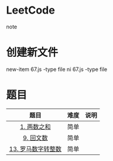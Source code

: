 # LeetCode
note

# 创建新文件
new-item 67.js -type file 
ni 67.js -type file

# 题目

|                             题目                             | 难度 | 说明 |
| :----------------------------------------------------------: | :--: | ---- |
|     [1. 两数之和](https://leetcode.cn/problems/two-sum/)     | 简单 |      |
| [9. 回文数](https://leetcode.cn/problems/palindrome-number/) | 简单 |      |
| [13. 罗马数字转整数](https://leetcode.cn/problems/roman-to-integer/) | 简单 |      |

